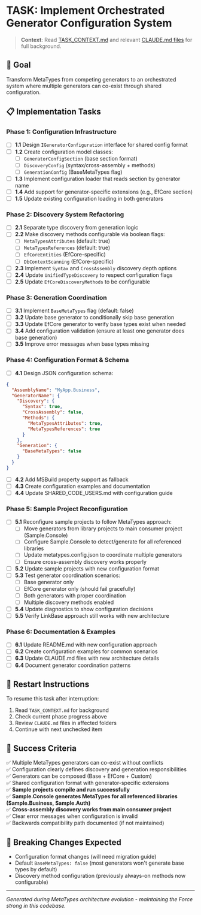 # TASK: Implement Orchestrated Generator Configuration System

> **Context**: Read [TASK_CONTEXT.md](./TASK_CONTEXT.md) and relevant [CLAUDE.md files](./src/) for full background.

## 🎯 Goal
Transform MetaTypes from competing generators to an orchestrated system where multiple generators can co-exist through shared configuration.

## 📋 Implementation Tasks

### Phase 1: Configuration Infrastructure
- [ ] **1.1** Design `IGeneratorConfiguration` interface for shared config format
- [ ] **1.2** Create configuration model classes:
  - [ ] `GeneratorConfigSection` (base section format)  
  - [ ] `DiscoveryConfig` (syntax/cross-assembly + methods)
  - [ ] `GenerationConfig` (BaseMetaTypes flag)
- [ ] **1.3** Implement configuration loader that reads section by generator name
- [ ] **1.4** Add support for generator-specific extensions (e.g., EfCore section)
- [ ] **1.5** Update existing configuration loading in both generators

### Phase 2: Discovery System Refactoring
- [ ] **2.1** Separate type discovery from generation logic
- [ ] **2.2** Make discovery methods configurable via boolean flags:
  - [ ] `MetaTypesAttributes` (default: true)
  - [ ] `MetaTypesReferences` (default: true) 
  - [ ] `EfCoreEntities` (EfCore-specific)
  - [ ] `DbContextScanning` (EfCore-specific)
- [ ] **2.3** Implement `Syntax` and `CrossAssembly` discovery depth options
- [ ] **2.4** Update `UnifiedTypeDiscovery` to respect configuration flags
- [ ] **2.5** Update `EfCoreDiscoveryMethods` to be configurable

### Phase 3: Generation Coordination
- [ ] **3.1** Implement `BaseMetaTypes` flag (default: false)
- [ ] **3.2** Update base generator to conditionally skip base generation
- [ ] **3.3** Update EfCore generator to verify base types exist when needed
- [ ] **3.4** Add configuration validation (ensure at least one generator does base generation)
- [ ] **3.5** Improve error messages when base types missing

### Phase 4: Configuration Format & Schema
- [ ] **4.1** Design JSON configuration schema:
```json
{
  "AssemblyName": "MyApp.Business",
  "GeneratorName": {
    "Discovery": {
      "Syntax": true,
      "CrossAssembly": false,
      "Methods": {
        "MetaTypesAttributes": true,
        "MetaTypesReferences": true
      }
    },
    "Generation": {
      "BaseMetaTypes": false
    }
  }
}
```
- [ ] **4.2** Add MSBuild property support as fallback
- [ ] **4.3** Create configuration examples and documentation
- [ ] **4.4** Update SHARED_CODE_USERS.md with configuration guide

### Phase 5: Sample Project Reconfiguration
- [ ] **5.1** Reconfigure sample projects to follow MetaTypes approach:
  - [ ] Move generators from library projects to main consumer project (Sample.Console)
  - [ ] Configure Sample.Console to detect/generate for all referenced libraries
  - [ ] Update metatypes.config.json to coordinate multiple generators
  - [ ] Ensure cross-assembly discovery works properly
- [ ] **5.2** Update sample projects with new configuration format
- [ ] **5.3** Test generator coordination scenarios:
  - [ ] Base generator only
  - [ ] EfCore generator only (should fail gracefully)
  - [ ] Both generators with proper coordination
  - [ ] Multiple discovery methods enabled
- [ ] **5.4** Update diagnostics to show configuration decisions
- [ ] **5.5** Verify LinkBase approach still works with new architecture

### Phase 6: Documentation & Examples
- [ ] **6.1** Update README.md with new configuration approach
- [ ] **6.2** Create configuration examples for common scenarios
- [ ] **6.3** Update CLAUDE.md files with new architecture details
- [ ] **6.4** Document generator coordination patterns

## 🔄 Restart Instructions

To resume this task after interruption:
1. Read `TASK_CONTEXT.md` for background
2. Check current phase progress above
3. Review `CLAUDE.md` files in affected folders
4. Continue with next unchecked item

## 🎯 Success Criteria

✅ Multiple MetaTypes generators can co-exist without conflicts  
✅ Configuration clearly defines discovery and generation responsibilities  
✅ Generators can be composed (Base + EfCore + Custom)  
✅ Shared configuration format with generator-specific extensions  
✅ **Sample projects compile and run successfully**  
✅ **Sample.Console generates MetaTypes for all referenced libraries (Sample.Business, Sample.Auth)**  
✅ **Cross-assembly discovery works from main consumer project**  
✅ Clear error messages when configuration is invalid  
✅ Backwards compatibility path documented (if not maintained)  

## 🚨 Breaking Changes Expected

- Configuration format changes (will need migration guide)
- Default `BaseMetaTypes: false` (most generators won't generate base types by default)
- Discovery method configuration (previously always-on methods now configurable)

---
*Generated during MetaTypes architecture evolution - maintaining the Force strong in this codebase.*